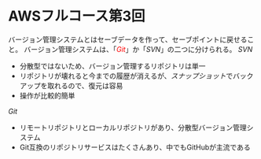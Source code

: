 # AWSフルコース第3回
バージョン管理システムとはセーブデータを作って、セーブポイントに戻せること。
バージョン管理システムは、「<font color="red">*Git*</font>」か「*SVN*」の二つに分けられる。
*SVN*
- 分散型ではないため、バージョン管理するリポジトリは単一
- リポジトリが壊れると今までの履歴が消えるが、*スナップショット*でバックアップを取れるので、復元は容易
- 操作が比較的簡単

*Git*
- リモートリポジトリとローカルリポジトリがあり、分散型バージョン管理システム
- Git互換のリポジトリサービスはたくさんあり、中でもGitHubが主流である
